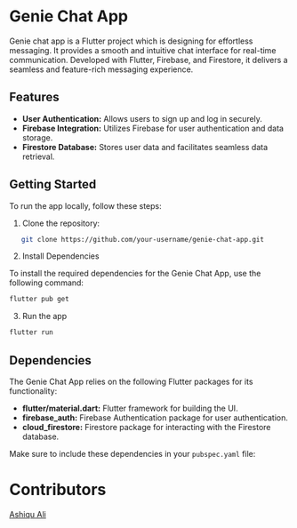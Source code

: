 # Genie Chat App

Genie chat app is a Flutter project which is designing for effortless messaging. It provides a smooth and intuitive chat interface for real-time communication. Developed with Flutter, Firebase, and Firestore, it delivers a seamless and feature-rich messaging experience.

## Features

- **User Authentication:** Allows users to sign up and log in securely.
- **Firebase Integration:** Utilizes Firebase for user authentication and data storage.
- **Firestore Database:** Stores user data and facilitates seamless data retrieval.

## Getting Started

To run the app locally, follow these steps:

1. Clone the repository:

```bash
   git clone https://github.com/your-username/genie-chat-app.git
```

2. Install Dependencies

To install the required dependencies for the Genie Chat App, use the following command:

```bash
flutter pub get
```

3. Run the app

```bash
flutter run
```

## Dependencies

The Genie Chat App relies on the following Flutter packages for its functionality:

- **flutter/material.dart:** Flutter framework for building the UI.
- **firebase_auth:** Firebase Authentication package for user authentication.
- **cloud_firestore:** Firestore package for interacting with the Firestore database.

Make sure to include these dependencies in your `pubspec.yaml` file:


# Contributors
[Ashiqu Ali](https://github.com/ashiqu-ali)
